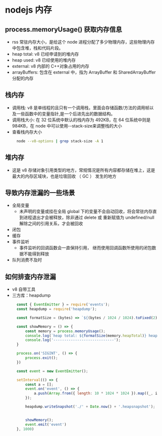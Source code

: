 # nodejs 内存

## process.memoryUsage() 获取内存信息
* rss 常驻内存大小，是给这个 node 进程分配了多少物理内存，这些物理内存中包含堆，栈和代码片段。
* heap total: v8 已经申请到的堆内存
* heap used: v8 已经使用的堆内存
* external: v8 内部的 C++对象占用的内存
* arrayBuffers: 包含在 external 中，指为 ArrayBuffer 和 SharedArrayBuffer 分配的内存

## 栈内存
* 调用栈: v8 是单线程的且只有一个调用栈，里面会存储函数/方法的调用帧以及一些函数中的变量指针,是一个后进先出的数据结构。
* 调用栈大小: 在 32 位系统中默认的栈内存为 492KB，在 64 位系统中则是 984KB，在 node 中可以使用--stack-size来调整栈的大小
* 查看栈内存大小
  ```bash
    node --v8-options | grep stack-size -A 1
  ```

## 堆内存
* 这是 v8 存储对象引用类型的地方，常规情况是所有内容都存储在堆上，这是最大的内存区域块，也是垃圾回收 （ GC ） 发生的地方

## 导致内存泄漏的一些场景
* 全局变量
  - 未声明的变量或挂在全局 global 下的变量不会自动回收，将会常驻内存直到进程退出才会被释放，除非通过 delete 或 重新赋值为 undefined/null 解除之间的引用关系，才会被回收
* 闭包
* 缓存
* 事件监听
  - 事件监听的回调函数会一直保持引用， 继而使用回调函数所使用的闭包数据不能得到释放
* 队列消费不及时

## 如何排查内存泄漏
* v8 自带工具
* 三方库：heapdump
  ```js
    const { EventEmitter } = require('events');
    const heapdump = require('heapdump');

    const formatSize = (bytes) => `${(bytes / 1024 / 1024).toFixed(2)} MB`;

    const showMemory = () => {
        const memory = process.memoryUsage();
        console.log(`heap total: ${formatSize(memory.heapTotal)} heapUsed: ${formatSize(memory.heapUsed)} rss: ${formatSize(memory.rss)}`);
        console.log('----------------------------');
    }

    process.on('SIGINT', () => {
        process.exit();
    })

    const event = new EventEmitter();

    setInterval(() => {
        const a = [];
        event.on('event', () => {
            a.push(Array.from({ length: 10 * 1024 * 1024 }).map((_, i) => i))
        });

        heapdump.writeSnapshot('./' + Date.now() + '.heapsnapshot');

        
        showMemory();
        event.emit('event')
    }, 1000)

  ```